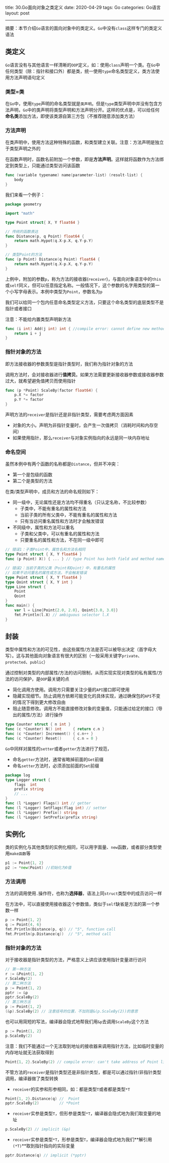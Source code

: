 title: 30.Go面向对象之类定义
date: 2020-04-29
tags: Go
categories: Go语言
layout: post

------

摘要：本节介绍`Go`语言的面向对象中的类定义。`Go`中没有`class`这样专门的类定义语法

<!-- more -->

## 类定义

`Go`语言没有与其他语言一样清晰的`OOP`定义，如：使用`class`声明一个类。在`Go`中任何类型（除：指针和接口外）都是类，统一使用`type`命名类型定义，类方法使用方法声明语句定义

### 类型=类

在`Go`中，使用`type`声明的命名类型就是`类声明`。但是`type`类型声明中并没有包含方法声明，`Go`中的类声明将类型声明和方法声明分开。这样的优点是，可以给任何**命名类**添加方法，即使该类源自第三方包（不推荐随意添加类方法）

### 方法声明

在类声明中，使用方法这种特殊的函数，和类型建立关联。注意：方法声明是独立于类型声明之外的

在函数声明时，函数名前附加一个参数，即是**方法声明**。这样就将函数作为方法绑定到类型上，只能通过类型访问该函数

```go
func (variable typename) name(parameter-list) (result-list) {
    body
}
```

我们来看一个例子：

```go
package geometry

import "math"

type Point struct{ X, Y float64 }

// 传统的函数表达
func Distance(p, q Point) float64 {
    return math.Hypot(q.X-p.X, q.Y-p.Y)
}

// 类型Point的方法
func (p Point) Distance(q Point) float64 {
    return math.Hypot(q.X-p.X, q.Y-p.Y)
}
```

上例中，附加的参数`p`，称为方法的接收器(`receiver`)，与面向对象语言中的`this`或`self`同义，但可以任意指定名称。一般情况下，这个参数的名字用类型的第一个小写字母表示。本例中类型为`Point`，参数名为`p`

我们可以给同一个包内任意命名类型定义方法，只要这个命名类型的底层类型不是指针或者接口

注意：不能给内置类型声明新方法

```go
func (i int) Add(j int) int { //compile error: cannot define new methods on non-local type int
	return i + j
}
```

### 指针对象的方法

即方法接收器的参数类型是指针类型时，我们称为指针对象的方法

调用方法时，会对接收器进行**值拷贝**。如果方法需要更新接收器参数或接收器参数过大，就希望避免值拷贝而使用指针

```go
func (p *Point) ScaleBy(factor float64) {
    p.X *= factor
    p.Y *= factor
}
```

声明方法的`receiver`是指针还是非指针类型，需要考虑两方面因素

- 对象的大小。声明为非指针变量时，会产生一次值拷贝（消耗时间和内存空间）
- 如果使用指针，那么`receiver`与对象实例指向的永远是同一块内存地址

### 命名空间

虽然本例中有两个函数的名称都是`Distance`，但并不冲突：

- 第一个是包级的函数
- 第二个是类型的方法

在类/类型声明中，成员和方法的命名规则如下：

- 同一级中，无论属性还是方法均不得重名（只认定名称，不比较参数）
  - 子类中，不能有重名的属性和方法
  - 当前子类的所有父类中，不能有重名的属性和方法
  - 只有当访问重名属性和方法时才会触发错误
- 不同级中，属性和方法可以重名
  - 子类和父类中，可以有重名的属性和方法
  - 只要重名的属性和方法，不在同一级中即可

```go
// 错误1：子类Point中，属性名和方法名相同
type Point struct { X, Y float64 }
func (p Point) X() { ... } // type Point has both field and method named X

// 错误2：当前子类的父类（Point和Qoint）中，有重名的属性
// 如果不访问重名的属性或方法，不会触发错误
type Point struct { X, Y float64 }
type Qoint struct { X, Y int }
type Line struct { 
    Point 
    Qoint
}
func main() {
	var l = Line{Point{2.0, 2.0}, Qoint{3.0, 3.0}}
	fmt.Println(l.X) // ambiguous selector l.X
}
```

## 封装

类型中属性和方法的可见性，由这些属性/方法是否可以被导出决定（首字母大写）。这与其他面向对象语言有很大的区别（一般采用关键字`private`、`protected`、`public`）

通过控制对类型的内部属性/方法的访问限制，从而实现实现对类型的私有属性/方法的访问保护，是`OOP`最关键的点

- 简化调用方使用。调用方只需要关注少量的`API`接口即可使用
- 隐藏实现细节。防止调用方依赖可能变化的具体实现，通过确保包的`API`不变的情况下得到更大修改自由
- 阻止随意修改。调用方不能直接修改对象的变量值，只能通过给定的接口（导出的属性/方法）进行操作

```go
type Counter struct { n int }
func (c *Counter) N() int     { return c.n }
func (c *Counter) Increment() { c.n++ }
func (c *Counter) Reset()     { c.n = 0 }
```

`Go`中同样对属性的`setter`或者`getter`方法进行了规范，

- 命名`getter`方法时，通常省略掉前面的`Get`前缀
- 命名`setter`方法时，必须添加前面的`Set`前缀

```go
package log
type Logger struct {
    flags  int
    prefix string
    // ...
}
func (l *Logger) Flags() int // getter
func (l *Logger) SetFlags(flag int) // setter
func (l *Logger) Prefix() string
func (l *Logger) SetPrefix(prefix string)
```

## 实例化

类的实例化与其他类型的实例化相同，可以用字面量、`new`函数，或者部分类型使用`make函数`等

```go
p1 := Point{1, 2}
p2 := *new(Point) //初始化为0值
```

### 方法调用

方法的调用使用`.`操作符，也称为**选择器**，语法上同`struct`类型中的成员访问一样

在方法中，可以直接使用接收器这个参数值，类似于`self`缺省是方法的第一个参数一样

```go
p := Point{1, 2}
q := Point{4, 6}
fmt.Println(Distance(p, q)) // "5", function call
fmt.Println(p.Distance(q))  // "5", method call
```

### 指针对象的方法

对于接收器是指针类型的方法，严格意义上讲应该使用指针变量进行访问

```go
// 第一种方法
r := &Point{1, 2}
r.ScaleBy(2)
// 第二种方法
p := Point{1, 2}
pptr := &p
pptr.ScaleBy(2)
// 第三种方法
p := Point{1, 2}
(&p).ScaleBy(2) // 注意括号的位置，不加则是&(p.ScaleBy(2))的意思
```

也可以用简短的写法，编译器会隐式地帮我们用`&p`去调用`ScaleBy`这个方法

```go
p := Point{1, 2}
p.ScaleBy(2)
```

注意：我们不能通过一个无法取到地址的接收器来调用指针方法，比如临时变量的内存地址就无法获取得到

```go
Point{1, 2}.ScaleBy(2) // compile error: can't take address of Point literal
```

不管方法的`receiver`是指针类型还是非指针类型，都是可以通过指针/非指针类型调用，编译器做了类型转换

- `receiver`的实参和形参相同，如：都是类型`T`或者都是类型`*T`

```go
Point{1, 2}.Distance(q) //  Point
pptr.ScaleBy(2)         // *Point
```

- `receiver`实参是类型`T`，但形参是类型`*T`，编译器会隐式地为我们取变量的地址

```go
p.ScaleBy(2) // implicit (&p)
```

- `receiver`实参是类型`*T`，形参是类型`T`，编译器会隐式地为我们**解引用`(*T)`**取到指针指向的实际变量

```go
pptr.Distance(q) // implicit (*pptr)
```

